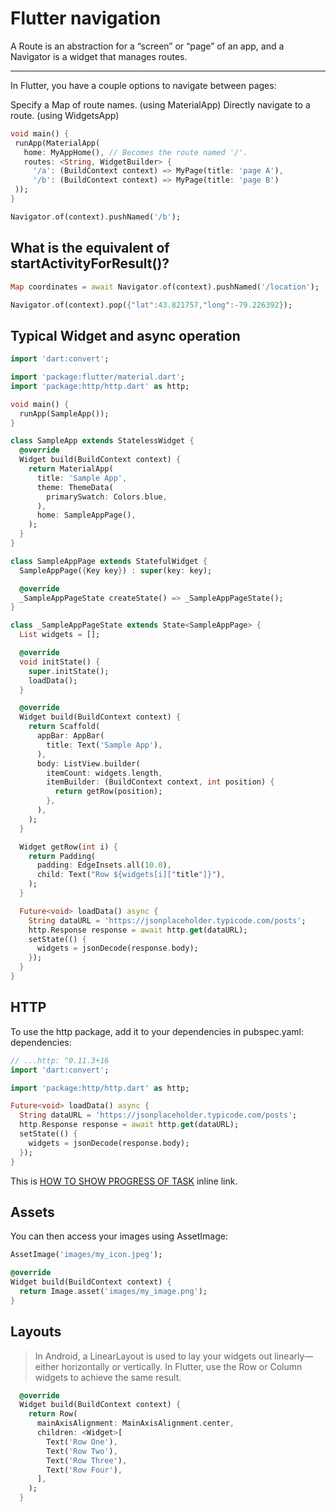 # Flutter navigation

A Route is an abstraction for a “screen” or “page” of an app, and a Navigator is a widget that manages routes. 

***

In Flutter, you have a couple options to navigate between pages:

Specify a Map of route names. (using MaterialApp)
Directly navigate to a route. (using WidgetsApp)

```dart
void main() {
 runApp(MaterialApp(
   home: MyAppHome(), // Becomes the route named '/'.
   routes: <String, WidgetBuilder> {
     '/a': (BuildContext context) => MyPage(title: 'page A'),
     '/b': (BuildContext context) => MyPage(title: 'page B')
 ));
}
``` 

```dart
Navigator.of(context).pushNamed('/b');
``` 

## What is the equivalent of startActivityForResult()?

```dart
Map coordinates = await Navigator.of(context).pushNamed('/location');

``` 

```dart
Navigator.of(context).pop({"lat":43.821757,"long":-79.226392});

``` 
## Typical Widget and async operation

```dart
import 'dart:convert';

import 'package:flutter/material.dart';
import 'package:http/http.dart' as http;

void main() {
  runApp(SampleApp());
}

class SampleApp extends StatelessWidget {
  @override
  Widget build(BuildContext context) {
    return MaterialApp(
      title: 'Sample App',
      theme: ThemeData(
        primarySwatch: Colors.blue,
      ),
      home: SampleAppPage(),
    );
  }
}

class SampleAppPage extends StatefulWidget {
  SampleAppPage({Key key}) : super(key: key);

  @override
  _SampleAppPageState createState() => _SampleAppPageState();
}

class _SampleAppPageState extends State<SampleAppPage> {
  List widgets = [];

  @override
  void initState() {
    super.initState();
    loadData();
  }

  @override
  Widget build(BuildContext context) {
    return Scaffold(
      appBar: AppBar(
        title: Text('Sample App'),
      ),
      body: ListView.builder(
        itemCount: widgets.length,
        itemBuilder: (BuildContext context, int position) {
          return getRow(position);
        },
      ),
    );
  }

  Widget getRow(int i) {
    return Padding(
      padding: EdgeInsets.all(10.0),
      child: Text("Row ${widgets[i]["title"]}"),
    );
  }

  Future<void> loadData() async {
    String dataURL = 'https://jsonplaceholder.typicode.com/posts';
    http.Response response = await http.get(dataURL);
    setState(() {
      widgets = jsonDecode(response.body);
    });
  }
}

``` 

## HTTP


To use the http package, add it to your dependencies in pubspec.yaml:
dependencies:



```dart
// ...http: ^0.11.3+16
import 'dart:convert';

import 'package:http/http.dart' as http;

Future<void> loadData() async {
  String dataURL = 'https://jsonplaceholder.typicode.com/posts';
  http.Response response = await http.get(dataURL);
  setState(() {
    widgets = jsonDecode(response.body);
  });
}
``` 

This is [HOW TO SHOW PROGRESS OF TASK](https://flutter.dev/docs/get-started/flutter-for/android-devs#how-do-i-show-the-progress-for-a-long-running-task "Progress") inline link.

## Assets
You can then access your images using AssetImage:

```dart
AssetImage('images/my_icon.jpeg');
``` 

```dart
@override
Widget build(BuildContext context) {
  return Image.asset('images/my_image.png');
}
``` 

## Layouts

> In Android, a LinearLayout is used to lay your widgets out linearly—either horizontally or vertically. In Flutter, use the Row or Column widgets to achieve the same result.

```dart
  @override
  Widget build(BuildContext context) {
    return Row(
      mainAxisAlignment: MainAxisAlignment.center,
      children: <Widget>[
        Text('Row One'),
        Text('Row Two'),
        Text('Row Three'),
        Text('Row Four'),
      ],
    );
  }
``` 





  




